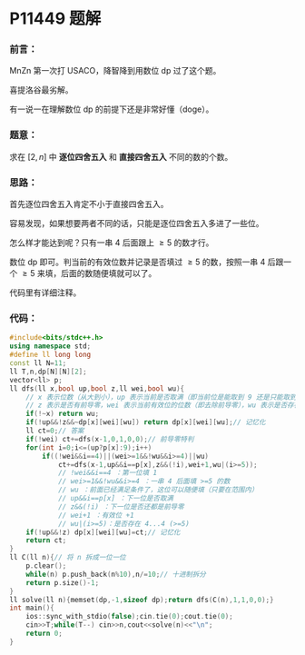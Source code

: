# P11449 题解

### 前言：
MnZn 第一次打 USACO，降智降到用数位 dp 过了这个题。

喜提洛谷最劣解。

有一说一在理解数位 dp 的前提下还是非常好懂（doge）。
### 题意：
求在 $[2,n]$ 中 **逐位四舍五入** 和 **直接四舍五入** 不同的数的个数。
### 思路：
首先逐位四舍五入肯定不小于直接四舍五入。

容易发现，如果想要两者不同的话，只能是逐位四舍五入多进了一些位。

怎么样才能达到呢？只有一串 $4$ 后面跟上 $\ge 5$ 的数才行。

数位 dp 即可。判当前的有效位数并记录是否填过 $\ge 5$ 的数，按照一串 $4$ 后跟一个 $\ge 5$ 来填，后面的数随便填就可以了。

代码里有详细注释。

### 代码：
```cpp
#include<bits/stdc++.h>
using namespace std;
#define ll long long
const ll N=11;
ll T,n,dp[N][N][2];
vector<ll> p;
ll dfs(ll x,bool up,bool z,ll wei,bool wu){
    // x 表示位数（从大到小），up 表示当前是否取满（即当前位是能取到 9 还是只能取到 p[x]）
    // z 表示是否有前导零，wei 表示当前有效位的位数（即去除前导零），wu 表示是否存在 4...4 (>=5)
    if(!~x) return wu;
    if(!up&&!z&&~dp[x][wei][wu]) return dp[x][wei][wu];// 记忆化
    ll ct=0;// 答案
    if(!wei) ct+=dfs(x-1,0,1,0,0);// 前导零特判
    for(int i=0;i<=(up?p[x]:9);i++)
        if((!wei&&i==4)||(wei>=1&&!wu&&i>=4)||wu)
            ct+=dfs(x-1,up&&i==p[x],z&&(!i),wei+1,wu|(i>=5));
            // !wei&&i==4 ：第一位填 1
            // wei>=1&&!wu&&i>=4 ：一串 4 后面填 >=5 的数
            // wu ：前面已经满足条件了，这位可以随便填（只要在范围内）
            // up&&i==p[x] ：下一位是否取满
            // z&&(!i) ：下一位是否还都是前导零
            // wei+1 ：有效位 +1
            // wu|(i>=5)：是否存在 4...4 (>=5)
    if(!up&&!z) dp[x][wei][wu]=ct;// 记忆化
    return ct;
}
ll C(ll n){// 将 n 拆成一位一位
    p.clear();
    while(n) p.push_back(n%10),n/=10;// 十进制拆分
    return p.size()-1;
}
ll solve(ll n){memset(dp,-1,sizeof dp);return dfs(C(n),1,1,0,0);}
int main(){
    ios::sync_with_stdio(false);cin.tie(0);cout.tie(0);
    cin>>T;while(T--) cin>>n,cout<<solve(n)<<"\n";
    return 0;
}
```